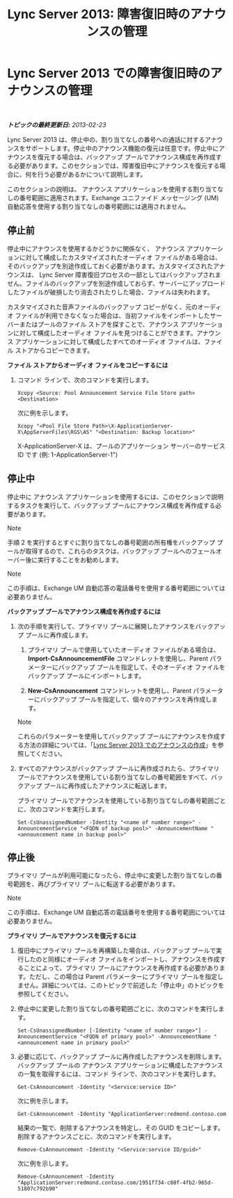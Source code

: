 ﻿---
title: 'Lync Server 2013: 障害復旧時のアナウンスの管理'
TOCTitle: 障害復旧時のアナウンスの管理
ms:assetid: c33e51ea-421f-42d2-826b-b73968f6bd5b
ms:mtpsurl: https://technet.microsoft.com/ja-jp/library/JJ721874(v=OCS.15)
ms:contentKeyID: 49887131
ms.date: 05/19/2016
mtps_version: v=OCS.15
ms.translationtype: HT
---

# Lync Server 2013 での障害復旧時のアナウンスの管理

 

_**トピックの最終更新日:** 2013-02-23_

Lync Server 2013 は、停止中の、割り当てなしの番号への通話に対するアナウンスをサポートします。停止中のアナウンス機能の復元は任意です。停止中にアナウンスを復元する場合は、バックアップ プールでアナウンス構成を再作成する必要があります。このセクションでは、障害復旧中にアナウンスを復元する場合に、何を行う必要があるかについて説明します。

このセクションの説明は、 アナウンス アプリケーションを使用する割り当てなしの番号範囲に適用されます。Exchange ユニファイド メッセージング (UM) 自動応答を使用する割り当てなしの番号範囲には適用されません。

## 停止前

停止中にアナウンスを使用するかどうかに関係なく、 アナウンス アプリケーションに対して構成したカスタマイズされたオーディオ ファイルがある場合は、そのバックアップを別途作成しておく必要があります。カスタマイズされたアナウンスは、 Lync Server 障害復旧プロセスの一部としてはバックアップされません。ファイルのバックアップを別途作成しておらず、サーバーにアップロードしたファイルが破損したり消去されたりした場合、ファイルは失われます。

カスタマイズされた音声ファイルのバックアップ コピーがなく、元のオーディオ ファイルが利用できなくなった場合は、当初ファイルをインポートしたサーバーまたはプールのファイル ストアを探すことで、アナウンス アプリケーションに対して構成したオーディオ ファイルを見つけることができます。アナウンス アプリケーションに対して構成したすべてのオーディオ ファイルは、ファイル ストアからコピーできます。

**ファイル ストアからオーディオ ファイルをコピーするには**

1.  コマンド ラインで、次のコマンドを実行します。
    
        Xcopy <Source: Pool Announcement Service File Store path> <Destination>
    
    次に例を示します。
    
        Xcopy "<Pool File Store Path>\X-ApplicationServer-X\AppServerFiles\RGS\AS" "<Destination: Backup location>"
    
    X-ApplicationServer-X は、プールのアプリケーション サーバーのサービス ID です (例: 1-ApplicationServer-1")


## 停止中

停止中に アナウンス アプリケーションを使用するには、このセクションで説明するタスクを実行して、バックアップ プールにアナウンス構成を再作成する必要があります。

> [!NOTE]
> 手順 2 を実行するとすぐに割り当てなしの番号範囲の所有権をバックアップ プールが取得するので、これらのタスクは、バックアップ プールへのフェールオーバー後に実行することをお勧めします。


> [!NOTE]
> この手順は、Exchange UM 自動応答の電話番号を使用する番号範囲については必要ありません。


**バックアップ プールでアナウンス構成を再作成するには**

1.  次の手順を実行して、プライマリ プールに展開したアナウンスをバックアップ プールに再作成します。
    
    1.  プライマリ プールで使用していたオーディオ ファイルがある場合は、 **Import-CsAnnouncementFile** コマンドレットを使用し、Parent パラメーターにバックアップ プールを指定して、そのオーディオ ファイルをバックアップ プールにインポートします。
    
    2.  **New-CsAnnouncement** コマンドレットを使用し、Parent パラメーターにバックアップ プールを指定して、個々のアナウンスを再作成します。
    
    > [!NOTE]
    > これらのパラメーターを使用してバックアップ プールにアナウンスを作成する方法の詳細については、「<a href="lync-server-2013-create-an-announcement.md">Lync Server 2013 でのアナウンスの作成</a>」を参照してください。


2.  すべてのアナウンスがバックアップ プールに再作成されたら、プライマリ プールでアナウンスを使用している割り当てなしの番号範囲をすべて、バックアップ プールに再作成したアナウンスに転送します。
    
    プライマリ プールでアナウンスを使用している割り当てなしの番号範囲ごとに、次のコマンドを実行します。
    
        Set-CsUnassignedNumber -Identity "<name of number range>" -AnnouncementService "<FQDN of backup pool>" -AnnouncementName "<announcement name in backup pool>"

## 停止後

プライマリ プールが利用可能になったら、停止中に変更した割り当てなしの番号範囲を、再びプライマリ プールに転送する必要があります。

> [!NOTE]
> この手順は、Exchange UM 自動応答の電話番号を使用する番号範囲については必要ありません。


**プライマリ プールでアナウンスを復元するには**

1.  復旧中にプライマリ プールを再構築した場合は、バックアップ プールで実行したのと同様にオーディオ ファイルをインポートし、アナウンスを作成することによって、プライマリ プールにアナウンスを再作成する必要があります。ただし、この場合は Parent パラメーターにプライマリ プールを指定しません。詳細については、このトピックで前述した「停止中」のトピックを参照してください。

2.  停止中に変更した割り当てなしの番号範囲ごとに、次のコマンドを実行します。
    
        Set-CsUnassignedNumber [-Identity "<name of number range>"] -AnnouncementService "<FQDN of primary pool>" -AnnouncementName "<announcement name in primary pool>"

3.  必要に応じて、バックアップ プールに再作成したアナウンスを削除します。バックアップ プールの アナウンス アプリケーションに構成したアナウンスの一覧を取得するには、コマンド ラインで、次のコマンドを実行します。
    
        Get-CsAnnouncement -Identity "<Service:service ID>"
    
    次に例を示します。
    
        Get-CsAnnouncement -Identity "ApplicationServer:redmond.contoso.com
    
    結果の一覧で、削除するアナウンスを特定し、その GUID をコピーします。削除するアナウンスごとに、次のコマンドを実行します。
    
        Remove-CsAnnouncement -Identity "<Service:service ID/guid>"
    
    次に例を示します。
    
        Remove-CsAnnouncement -Identity "ApplicationServer:redmond.contoso.com/1951f734-c80f-4fb2-965d-51807c792b90"


